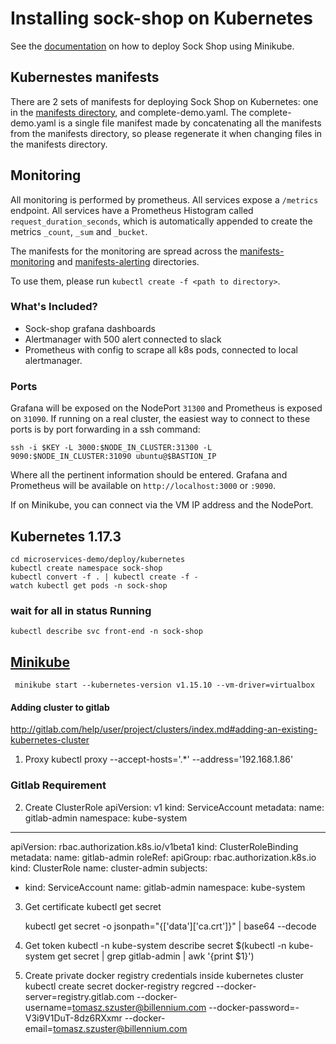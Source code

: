 # Installing sock-shop on Kubernetes

See the [documentation](https://microservices-demo.github.io/deployment/kubernetes-minikube.html) on how to deploy Sock Shop using Minikube.

## Kubernestes manifests

There are 2 sets of manifests for deploying Sock Shop on Kubernetes: one in the [manifests directory](manifests/), and complete-demo.yaml. The complete-demo.yaml is a single file manifest
made by concatenating all the manifests from the manifests directory, so please regenerate it when changing files in the manifests directory.

## Monitoring

All monitoring is performed by prometheus. All services expose a `/metrics` endpoint. All services have a Prometheus Histogram called `request_duration_seconds`, which is automatically appended to create the metrics `_count`, `_sum` and `_bucket`.

The manifests for the monitoring are spread across the [manifests-monitoring](./manifests-monitoring) and [manifests-alerting](./manifests-alerting/) directories.

To use them, please run `kubectl create -f <path to directory>`.

### What's Included?

* Sock-shop grafana dashboards
* Alertmanager with 500 alert connected to slack
* Prometheus with config to scrape all k8s pods, connected to local alertmanager.

### Ports

Grafana will be exposed on the NodePort `31300` and Prometheus is exposed on `31090`. If running on a real cluster, the easiest way to connect to these ports is by port forwarding in a ssh command:
```
ssh -i $KEY -L 3000:$NODE_IN_CLUSTER:31300 -L 9090:$NODE_IN_CLUSTER:31090 ubuntu@$BASTION_IP
```
Where all the pertinent information should be entered. Grafana and Prometheus will be available on `http://localhost:3000` or `:9090`.

If on Minikube, you can connect via the VM IP address and the NodePort.


## Kubernetes 1.17.3
    cd microservices-demo/deploy/kubernetes 
    kubectl create namespace sock-shop
    kubectl convert -f . | kubectl create -f -
    watch kubectl get pods -n sock-shop
### wait for all in status Running
    kubectl describe svc front-end -n sock-shop

## [Minikube](https://kubernetes.io/docs/setup/learning-environment/minikube/)

     minikube start --kubernetes-version v1.15.10 --vm-driver=virtualbox

#### Adding cluster to gitlab
http://gitlab.com/help/user/project/clusters/index.md#adding-an-existing-kubernetes-cluster

1. Proxy
    kubectl proxy --accept-hosts='.*' --address='192.168.1.86'

### Gitlab Requirement
2. Create ClusterRole
apiVersion: v1
kind: ServiceAccount
metadata:
  name: gitlab-admin
  namespace: kube-system
---
apiVersion: rbac.authorization.k8s.io/v1beta1
kind: ClusterRoleBinding
metadata:
  name: gitlab-admin
roleRef:
  apiGroup: rbac.authorization.k8s.io
  kind: ClusterRole
  name: cluster-admin
subjects:
- kind: ServiceAccount
  name: gitlab-admin
  namespace: kube-system

    
3. Get certificate
    kubectl get secret
    
    kubectl get secret <secret name> -o jsonpath="{['data']['ca\.crt']}" | base64 --decode
    
4. Get token
    kubectl -n kube-system describe secret $(kubectl -n kube-system get secret | grep gitlab-admin | awk '{print $1}')
    
5. Create private docker registry credentials inside kubernetes cluster
    kubectl create secret docker-registry regcred --docker-server=registry.gitlab.com --docker-username=tomasz.szuster@billennium.com --docker-password=-V3i9V1DuT-8dz6RXxmr --docker-email=tomasz.szuster@billennium.com